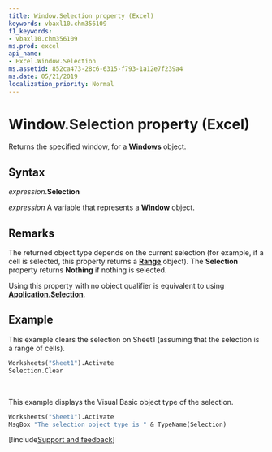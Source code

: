 ```yaml
---
title: Window.Selection property (Excel)
keywords: vbaxl10.chm356109
f1_keywords:
- vbaxl10.chm356109
ms.prod: excel
api_name:
- Excel.Window.Selection
ms.assetid: 852ca473-28c6-6315-f793-1a12e7f239a4
ms.date: 05/21/2019
localization_priority: Normal
---
```



# Window.Selection property (Excel)

Returns the specified window, for a **[Windows](Excel.Windows.md)** object.


## Syntax

_expression_.**Selection**

_expression_ A variable that represents a **[Window](Excel.Window.md)** object.


## Remarks

The returned object type depends on the current selection (for example, if a cell is selected, this property returns a **[Range](Excel.Range(object).md)** object). The **Selection** property returns **Nothing** if nothing is selected.

Using this property with no object qualifier is equivalent to using **[Application.Selection](excel.application.selection.md)**.


## Example

This example clears the selection on Sheet1 (assuming that the selection is a range of cells).

```vb
Worksheets("Sheet1").Activate 
Selection.Clear
```

<br/>

This example displays the Visual Basic object type of the selection.

```vb
Worksheets("Sheet1").Activate 
MsgBox "The selection object type is " & TypeName(Selection)
```



[!include[Support and feedback](~/includes/feedback-boilerplate.md)]